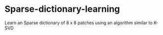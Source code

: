 # Sparse-dictionary-learning
Learn an Sparse dictionary of 8 x 8 patches using an algorithm similar to K-SVD
